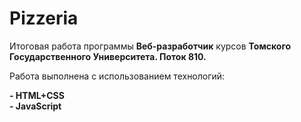 # Pizzeria

Итоговая работа программы <b>Веб-разработчик</b> курсов <b>Томского Государственного Университета. Поток 810.</b>

Работа выполнена с использованием технологий:

<b>- HTML+CSS</b>
</br>
<b>- JavaScript</b>
